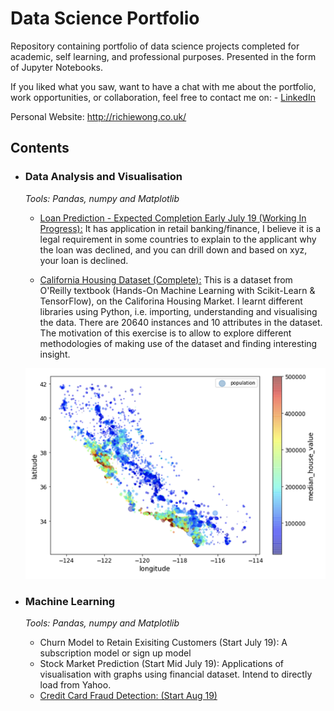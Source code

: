 # Data Science Portfolio
Repository containing portfolio of data science projects completed for academic, self learning, and professional purposes. Presented in the form of Jupyter Notebooks.

If you liked what you saw, want to have a chat with me about the portfolio, work opportunities, or collaboration, feel free to contact me on: - [LinkedIn](https://www.linkedin.com/in/richieone/)

Personal Website: http://richiewong.co.uk/

## Contents

- ### Data Analysis and Visualisation

	_Tools: Pandas, numpy and Matplotlib_

	- [Loan Prediction - Expected Completion Early July 19 (Working In Progress):](https://github.com/Richieone13/data_science_portfolio/blob/master/LoanPrediction/Loan%20Prediction%20for%20Mortgage.ipynb)
	It has application in retail banking/finance, I believe it is a legal requirement in some countries to explain to the applicant why the loan was declined, and you can drill down and based on xyz, your loan is declined. 


	- [California Housing Dataset (Complete):](https://github.com/Richieone13/data_science_portfolio/blob/master/California_Housing_Dataset/California_Housing_Exploration.ipynb) This is a dataset from O'Reilly textbook (Hands-On Machine Learning with Scikit-Learn & TensorFlow), on the Califorina Housing Market. I learnt different libraries using Python, i.e. importing, understanding and visualising the data. There are 20640 instances and 10 attributes in the dataset. The motivation of this exercise is to allow to explore different methodologies of making use of the dataset and finding interesting insight.
	
	<img src="California_Housing_Dataset/Household_Income_California_Graph.png" width="500">

- ### Machine Learning

	_Tools: Pandas, numpy and Matplotlib_

	- Churn Model to Retain Exisiting Customers (Start July 19):
	A subscription model or sign up model
	- Stock Market Prediction (Start Mid July 19):
	Applications of visualisation with graphs using financial dataset. Intend to directly load from Yahoo.
	- [Credit Card Fraud Detection: (Start Aug 19)](https://www.kaggle.com/mlg-ulb/creditcardfraud)



	
